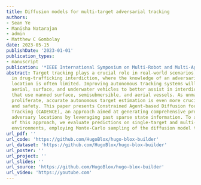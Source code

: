 ```yaml
---
title: Diffusion models for multi-target adversarial tracking
authors:
- Sean Ye
- Manisha Natarajan
- admin
- Matthew C Gombolay
date: 2023-05-15
publishDate: '2023-01-01'
publication_types:
- manuscript
publication: '*IEEE International Symposium on Multi-Robot and Multi-Agent Systems (MRS)*'
abstract: Target tracking plays a crucial role in real-world scenarios, particularly
  in drug-trafficking interdiction, where the knowledge of an adversarial target’s
  location is often limited. Improving autonomous tracking systems will enable unmanned
  aerial, surface, and underwater vehicles to better assist in interdicting smugglers
  that use manned surface, semisubmersible, and aerial vessels. As unmanned drones
  proliferate, accurate autonomous target estimation is even more crucial for security
  and safety. This paper presents Constrained Agent-based Diffusion for ENhanCEd Multi-Agent
  Tracking (CADENCE), an approach aimed at generating comprehensive predictions of
  adversary locations by leveraging past sparse state information. To assess the effectiveness
  of this approach, we evaluate predictions on single-target and multi-target pursuit
  environments, employing Monte-Carlo sampling of the diffusion model to …
url_pdf: ''
url_code: 'https://github.com/HugoBlox/hugo-blox-builder'
url_dataset: 'https://github.com/HugoBlox/hugo-blox-builder'
url_poster: ''
url_project: ''
url_slides: ''
url_source: 'https://github.com/HugoBlox/hugo-blox-builder'
url_video: 'https://youtube.com'
---
```

